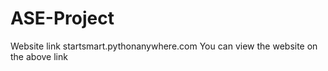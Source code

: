 # ASE-Project
Website link startsmart.pythonanywhere.com
You can view the website on the above link
